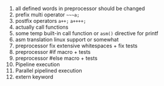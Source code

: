 1. all defined words in preprocessor should be changed
2. prefix multi operator `~~~a;`
3. postfix operators `a++;` `a++++;`
4. actually call functions
5. some temp built-in call function or `asm()` directive for printf
6. asm translation linux support or somewhat
7. preprocessor fix extensive whitespaces + fix tests
8. preprocessor #if macro + tests
9. preprocessor #else macro + tests
10. Pipeline execution
11. Parallel pipelined execution
12. extern keyword